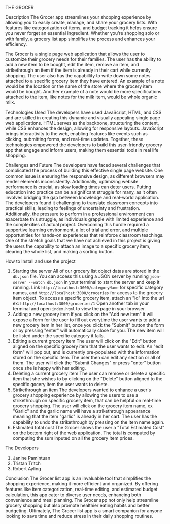THE GROCER

Description
The Grocer app streamlines your shopping experience by allowing you to easily create, manage, and share your grocery lists. With features like categorization of items, and budget tracking it helps ensure you never forget an essential ingredient. Whether you’re shopping solo or with family, a grocery list app simplifies the process and enhances your efficiency.

The Grocer is a single page web application that allows the user to customize their grocery needs for their families. The user has the ability to add a new item to be bought, edit the item, remove an item, and strikethrough an item if the item is already in their cart while currently shopping. The user also has the capabillity to write down some notes attached to a specific grocery item they have entered. An example of a note would be the location or the name of the store where the grocery item would be bought. Another example of a note would be more specifications attached to the item, like notes for the milk item, would be whole organic milk.

Technologies Used
The developers have used JavaScript, HTML, and CSS and are skilled in creating this dynamic and visually appealing single page web applications. HTML serves as the backbone, structuring the content, while CSS enhances the design, allowing for responsive layouts. JavaScript brings interactivity to the web, enabling features like events such as clicking, submitting forms, and real-time updates. Together, these technologies empowered the developers to build this user-friendly grocery app that engage and inform users, making them essential tools in real life shopping.

Challenges and Future
The developers have faced several challenges that complicated the process of building this effective single page website. One common issue is ensuring the responsive design, as different browsers may render elements inconsistently. Additionally, optimizing website performance is crucial, as slow loading times can deter users. Putting education into practice can be a significant struggle for many, as it often involves bridging the gap between knowledge and real-world application. The developers found it challenging to translate classroom concepts into practical skills, leading to feelings of uncertainty and frustration. Additionally, the pressure to perform in a professional environment can exacerbate this struggle, as individuals grapple with limited experience and the complexities of actual project. Overcoming this hurdle required a supportive learning environment, a lot of trial and error, and multiple opportunities for hands-on experiences that reinforce classroom teachings. One of the stretch goals that we have not achieved in this project is giving the users the capability to attach an image to a specific grocery item, clearing the whole list, and making a sorting button. 

How to Install and use the project
1. Starting the server 
    All of our grocery list object datas are stored in the `db.json` file. You can access this using a JSON server by running `json-server --watch db.json` in your terminal to start the server and keep it running.
    Link `http://localhost:3000/categoryName` for specific category names, and `http://localhost:3000/groceries` for access to the grocery item object.
    To access a specific grocery item, attach an "id" into the url ex: `http://localhost:3000/groceries/1` 
    Open another tab in your terminal and open `index.html` to view the page in your browser. 
2. Adding a new grocery item
    If you click on the "Add new item" it will expose a form for the user to fill out everytime the user wants to add a new grocery item in her list, once you click the "Submit" button the form or by pressing "enter" will automatically close for you. The new item will be listed under the specific category it falls.
3. Editing a current grocery item
    The user will click on the "Edit" button aligned on the specific grocery item that the user wants to edit. An "edit form" will pop out, and is currently pre-populated with the information stored on the specific item. The user then can edit any section or all of them. The user will click the "Submit Changes" or press "enter" button once she is happy with her editing. 
4. Deleting a current grocery item
    The user can remove or delete a specific item that she wishes to by clicking on the "Delete" button aligned to the specific gocery item the user wants to delete. 
5. Strikethrough an item
    The developers wanted to enhance a user's grocery shopping experience by allowing the users to use a strikethrough on specific grocery item, that can be helpful on real-time grocery shopping. The user will click on the grocery item name, ex "Garlic" and the garlic name will have a strikethrough appearance meaning that the item "garlic" is already in her cart. The user has the capability to undo the strikethrough by pressing on the item name again. 
6. Estimated total cost
    The Grocer shows the user a "Total Estimated Cost" on the bottom right of the web application. The total is computed by computing the sum inputed on all the grocery item prices. 

The Developers
1. Janine Pamintuan
2. Tristan Tritch
3. Robert Ayling

Conclusion
The Grocer list app is an invaluable tool that simplifies the shopping experience, making it more efficient and organized. By offering features like item categorization, real-time editing, and estimated budget calculation, this app cater to diverse user needs, enhancing both convenience and meal planning. The Grocer app not only help streamline grocery shopping but also promote healthier eating habits and better budgeting. Ultimately, The Grocer list app is a smart companion for anyone looking to save time and reduce stress in their daily shopping routines.